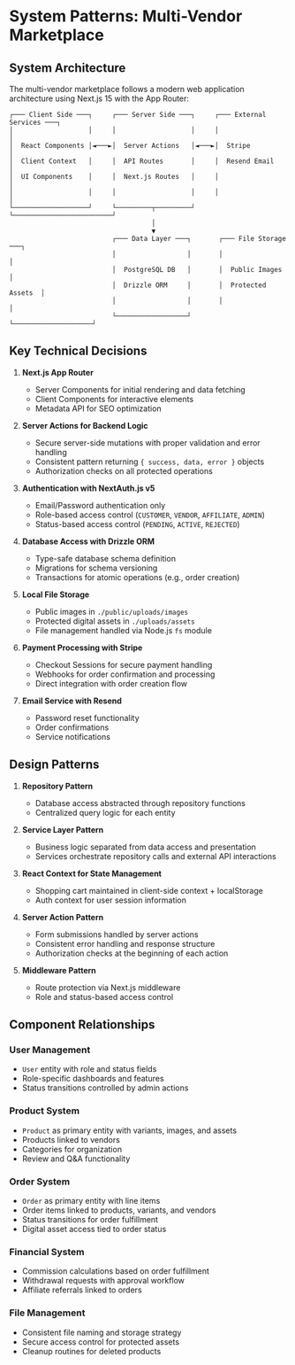 # System Patterns: Multi-Vendor Marketplace

## System Architecture

The multi-vendor marketplace follows a modern web application architecture using Next.js 15 with the App Router:

```
┌─── Client Side ───┐     ┌─── Server Side ───┐     ┌─── External Services ───┐
│                   │     │                   │     │                         │
│  React Components │◄───►│  Server Actions   │◄───►│  Stripe                 │
│  Client Context   │     │  API Routes       │     │  Resend Email           │
│  UI Components    │     │  Next.js Routes   │     │                         │
│                   │     │                   │     │                         │
└───────────────────┘     └─────────┬─────────┘     └─────────────────────────┘
                                    │
                                    ▼
                          ┌─── Data Layer ───┐       ┌─── File Storage ───┐
                          │                  │       │                    │
                          │  PostgreSQL DB   │       │  Public Images     │
                          │  Drizzle ORM     │       │  Protected Assets  │
                          │                  │       │                    │
                          └──────────────────┘       └────────────────────┘
```

## Key Technical Decisions

1. **Next.js App Router**
   - Server Components for initial rendering and data fetching
   - Client Components for interactive elements
   - Metadata API for SEO optimization

2. **Server Actions for Backend Logic**
   - Secure server-side mutations with proper validation and error handling
   - Consistent pattern returning `{ success, data, error }` objects
   - Authorization checks on all protected operations

3. **Authentication with NextAuth.js v5**
   - Email/Password authentication only
   - Role-based access control (`CUSTOMER`, `VENDOR`, `AFFILIATE`, `ADMIN`)
   - Status-based access control (`PENDING`, `ACTIVE`, `REJECTED`)

4. **Database Access with Drizzle ORM**
   - Type-safe database schema definition
   - Migrations for schema versioning
   - Transactions for atomic operations (e.g., order creation)

5. **Local File Storage**
   - Public images in `./public/uploads/images`
   - Protected digital assets in `./uploads/assets`
   - File management handled via Node.js `fs` module

6. **Payment Processing with Stripe**
   - Checkout Sessions for secure payment handling
   - Webhooks for order confirmation and processing
   - Direct integration with order creation flow

7. **Email Service with Resend**
   - Password reset functionality
   - Order confirmations
   - Service notifications

## Design Patterns

1. **Repository Pattern**
   - Database access abstracted through repository functions
   - Centralized query logic for each entity

2. **Service Layer Pattern**
   - Business logic separated from data access and presentation
   - Services orchestrate repository calls and external API interactions

3. **React Context for State Management**
   - Shopping cart maintained in client-side context + localStorage
   - Auth context for user session information

4. **Server Action Pattern**
   - Form submissions handled by server actions
   - Consistent error handling and response structure
   - Authorization checks at the beginning of each action

5. **Middleware Pattern**
   - Route protection via Next.js middleware
   - Role and status-based access control

## Component Relationships

### User Management
- `User` entity with role and status fields
- Role-specific dashboards and features
- Status transitions controlled by admin actions

### Product System
- `Product` as primary entity with variants, images, and assets
- Products linked to vendors
- Categories for organization
- Review and Q&A functionality

### Order System
- `Order` as primary entity with line items
- Order items linked to products, variants, and vendors
- Status transitions for order fulfillment
- Digital asset access tied to order status

### Financial System
- Commission calculations based on order fulfillment
- Withdrawal requests with approval workflow
- Affiliate referrals linked to orders

### File Management
- Consistent file naming and storage strategy
- Secure access control for protected assets
- Cleanup routines for deleted products 